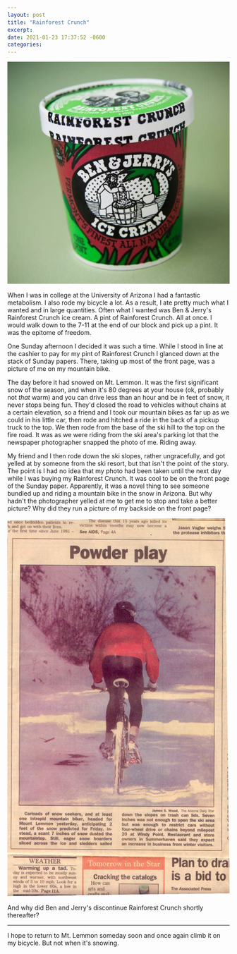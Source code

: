```yaml
---
layout: post
title: "Rainforest Crunch"
excerpt: 
date: 2021-01-23 17:37:52 -0600
categories: 
---
```


![](/assets/2021/01/rainforest_crunch.jpg)

When I was in college at the University of Arizona I had a fantastic metabolism. I also rode my bicycle a lot. As a result, I ate pretty much what I wanted and in large quantities. Often what I wanted was Ben & Jerry's Rainforest Crunch ice cream. A pint of Rainforest Crunch. All at once. I would walk down to the 7-11 at the end of our block and pick up a pint. It was the epitome of freedom.

One Sunday afternoon I decided it was such a time. While I stood in line at the cashier to pay for my pint of Rainforest Crunch I glanced down at the stack of Sunday papers. There, taking up most of the front page, was a picture of me on my mountain bike.

The day before it had snowed on Mt. Lemmon. It was the first significant snow of the season, and when it's 80 degrees at your house (ok, probably not _that_ warm) and you can drive less than an hour and be in feet of snow, it never stops being fun. They'd closed the road to vehicles without chains at a certain elevation, so a friend and I took our mountain bikes as far up as we could in his little car, then rode and hitched a ride in the back of a pickup truck to the top. We then rode from the base of the ski hill to the top on the fire road. It was as we were riding from the ski area's parking lot that the newspaper photographer snapped the photo of me. Riding away.

My friend and I then rode down the ski slopes, rather ungracefully, and got yelled at by someone from the ski resort, but that isn't the point of the story. The point is I had no idea that my photo had been taken until the next day while I was buying my Rainforest Crunch. It was cool to be on the front page of the Sunday paper. Apparently, it was a novel thing to see someone bundled up and riding a mountain bike in the snow in Arizona. But why hadn't the photographer yelled at me to get me to stop and take a better picture? Why did they run a picture of my backside on the front page?

![](/assets/2021/01/daily_star2.jpg)

And why did Ben and Jerry's discontinue Rainforest Crunch shortly thereafter?

---

I hope to return to Mt. Lemmon someday soon and once again climb it on my bicycle. But not when it's snowing.
